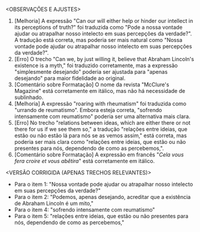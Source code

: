 <OBSERVAÇÕES E AJUSTES>
1. [Melhoria] A expressão "Can our will either help or hinder our intellect in its perceptions of truth?" foi traduzida como "Pode a nossa vontade ajudar ou atrapalhar nosso intelecto em suas percepções da verdade?". A tradução está correta, mas poderia ser mais natural como "Nossa vontade pode ajudar ou atrapalhar nosso intelecto em suas percepções da verdade?".
2. [Erro] O trecho "Can we, by just willing it, believe that Abraham Lincoln's existence is a myth," foi traduzido corretamente, mas a expressão "simplesmente desejando" poderia ser ajustada para "apenas desejando" para maior fidelidade ao original.
3. [Comentário sobre Formatação] O nome da revista "McClure's Magazine" está corretamente em itálico, mas não há necessidade de sublinhado.
4. [Melhoria] A expressão "roaring with rheumatism" foi traduzida como "urrando de reumatismo". Embora esteja correta, "sofrendo intensamente com reumatismo" poderia ser uma alternativa mais clara.
5. [Erro] No trecho "relations between ideas, which are either there or not there for us if we see them so," a tradução "relações entre ideias, que estão ou não estão lá para nós se as vemos assim," está correta, mas poderia ser mais clara como "relações entre ideias, que estão ou não presentes para nós, dependendo de como as percebemos,".
6. [Comentário sobre Formatação] A expressão em francês "_Cela vous fera croire et vous abêtira_" está corretamente em itálico.

<VERSÃO CORRIGIDA (APENAS TRECHOS RELEVANTES)>
- Para o item 1: "Nossa vontade pode ajudar ou atrapalhar nosso intelecto em suas percepções da verdade?"
- Para o item 2: "Podemos, apenas desejando, acreditar que a existência de Abraham Lincoln é um mito,"
- Para o item 4: "sofrendo intensamente com reumatismo"
- Para o item 5: "relações entre ideias, que estão ou não presentes para nós, dependendo de como as percebemos,"